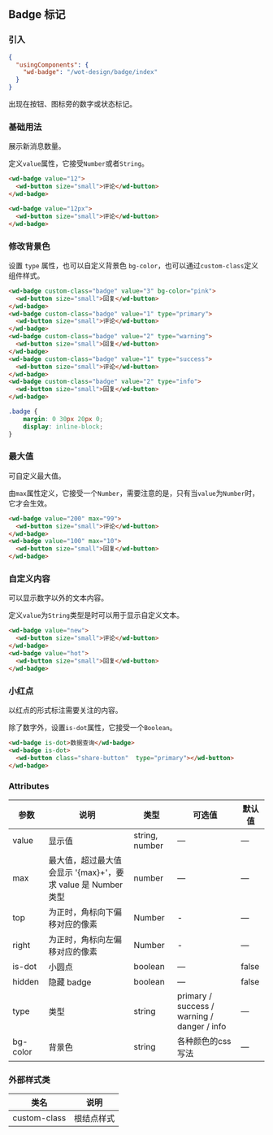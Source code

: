 ## Badge 标记

### 引入

```json
{
  "usingComponents": {
    "wd-badge": "/wot-design/badge/index"
  }
}
```

出现在按钮、图标旁的数字或状态标记。

### 基础用法

展示新消息数量。

定义`value`属性，它接受`Number`或者`String`。

```html
<wd-badge value="12">
  <wd-button size="small">评论</wd-button>
</wd-badge>

<wd-badge value="12px">
  <wd-button size="small">评论</wd-button>
</wd-badge>
```

### 修改背景色

设置 `type` 属性，也可以自定义背景色 `bg-color`，也可以通过`custom-class`定义组件样式。

```html
<wd-badge custom-class="badge" value="3" bg-color="pink">
  <wd-button size="small">回复</wd-button>
</wd-badge>
<wd-badge custom-class="badge" value="1" type="primary">
  <wd-button size="small">评论</wd-button>
</wd-badge>
<wd-badge custom-class="badge" value="2" type="warning">
  <wd-button size="small">回复</wd-button>
</wd-badge>
<wd-badge custom-class="badge" value="1" type="success">
  <wd-button size="small">评论</wd-button>
</wd-badge>
<wd-badge custom-class="badge" value="2" type="info">
  <wd-button size="small">回复</wd-button>
</wd-badge>
```

```css
.badge {
    margin: 0 30px 20px 0;
    display: inline-block;
}
```

### 最大值

可自定义最大值。

由`max`属性定义，它接受一个`Number`，需要注意的是，只有当`value`为`Number`时，它才会生效。

```html
<wd-badge value="200" max="99">
  <wd-button size="small">评论</wd-button>
</wd-badge>
<wd-badge value="100" max="10">
  <wd-button size="small">回复</wd-button>
</wd-badge>
```


### 自定义内容

可以显示数字以外的文本内容。

 定义`value`为`String`类型是时可以用于显示自定义文本。

```html
<wd-badge value="new">
  <wd-button size="small">评论</wd-button>
</wd-badge>
<wd-badge value="hot">
  <wd-button size="small">回复</wd-button>
</wd-badge>
```


### 小红点

以红点的形式标注需要关注的内容。

 除了数字外，设置`is-dot`属性，它接受一个`Boolean`。

```html
<wd-badge is-dot>数据查询</wd-badge>
<wd-badge is-dot>
  <wd-button class="share-button"  type="primary"></wd-button>
</wd-badge>
```


### Attributes
| 参数          | 说明            | 类型            | 可选值                 | 默认值   |
|------------- |---------------- |---------------- |---------------------- |-------- |
| value        | 显示值           | string, number  |          —            |    —    |
| max          | 最大值，超过最大值会显示 '{max}+'，要求 value 是 Number 类型    | number  |         —              |     —    |
| top    | 为正时，角标向下偏移对应的像素             | Number          | - |    —    |
| right    | 为正时，角标向左偏移对应的像素              | Number          | - |    —    |
| is-dot       | 小圆点           | boolean         |         —             |  false  |
| hidden       | 隐藏 badge       | boolean         |         —             |  false  |
| type         | 类型             | string          | primary / success / warning / danger / info |    —    |
| bg-color     | 背景色             | string          | 各种颜色的css写法 |    —    |


### 外部样式类

| 类名     | 说明                |
|---------|---------------------|
| custom-class | 根结点样式 |